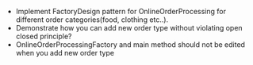 - Implement FactoryDesign pattern for OnlineOrderProcessing for different order categories(food, clothing etc..).
- Demonstrate how you can add new order type without violating open closed principle?
- OnlineOrderProcessingFactory and main method should not be edited when you add new order type